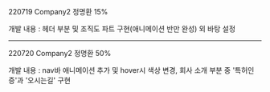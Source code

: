 220719 Company2 정명환 15%

개발 내용 : 헤더 부분 및 조직도 파트 구현(애니메이션 반만 완성) 외 바탕 설정

-------------------------------------------------------------------------------

220720 Company2 정명환 50%

개발 내용 : nav바 애니메이션 추가 및 hover시 색상 변경, 회사 소개 부분 중 '특허인증'과 '오시는길' 구현
